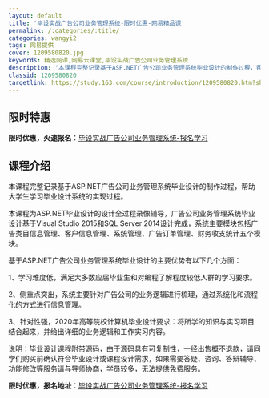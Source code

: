 ```yaml
---
layout: default
title: '毕设实战广告公司业务管理系统-限时优惠-网易精品课'
permalink: /:categories/:title/
categories: wangyi2
tags: 网易提供
cover: 1209580820.jpg
keywords: 精选网课,网易云课堂,毕设实战广告公司业务管理系统
description: '本课程完整记录基于ASP.NET广告公司业务管理系统毕业设计的制作过程，帮助大学生学习毕业设计系统的实现过程。本课程为A'
classid: 1209580820
targetlink: https://study.163.com/course/introduction/1209580820.htm?share=1&shareId=1025206652&utm_campaign=share&utm_medium=iphoneShare&utm_source=&utm_u=1025206652
---
```


## 限时特惠

**限时优惠，火速报名**：[毕设实战广告公司业务管理系统-报名学习](https://study.163.com/course/introduction/1209580820.htm?share=1&shareId=1025206652&utm_campaign=share&utm_medium=iphoneShare&utm_source=&utm_u=1025206652)

## 课程介绍

本课程完整记录基于ASP.NET广告公司业务管理系统毕业设计的制作过程，帮助大学生学习毕业设计系统的实现过程。



本课程为ASP.NET毕业设计的设计全过程录像辅导，广告公司业务管理系统毕业设计基于Visual Studio 2015和SQL Server 2014设计完成，系统主要模块包括广告类目信息管理、客户信息管理、系统管理、广告订单管理、财务收支统计五个模块。



基于ASP.NET广告公司业务管理系统毕业设计的主要优势有以下几个方面：



1、学习难度低，满足大多数应届毕业生和对编程了解程度较低人群的学习要求。



2、侧重点突出，系统主要针对广告公司的业务逻辑进行梳理，通过系统化和流程化的方式进行信息管理。



3、针对性强，2020年​高等院校计算机毕业设计要求：将所学的知识与实习项目结合起来，并给出详细的业务逻辑和工作实习内容。



说明：毕业设计课程附带源码，由于源码具有可复制性，一经出售概不退款，请同学们购买前确认符合毕业设计或课程设计需求，如果需要答疑、咨询、答辩辅导、功能修改等服务请与导师协商，学员较多，无法提供免费服务。

**限时优惠，报名地址**：[毕设实战广告公司业务管理系统-报名学习](https://study.163.com/course/introduction/1209580820.htm?share=1&shareId=1025206652&utm_campaign=share&utm_medium=iphoneShare&utm_source=&utm_u=1025206652)

